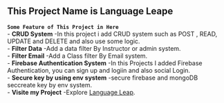 
## **This Project Name is Language Leape**




**`Some Feature of This Project in Here`**
<br/>
    - **CRUD System** -In this project i add CRUD system such as POST , READ, UPDATE and DELETE and also use some logic. 
    <br/>
    - **Filter Data** -Add a data filter By  Instructor or admin system. 
    <br/>
    - **Filter Email** -Add a Class filter By Email system. 
    <br/>
    - **Firebase Authentication System** -In this Projects I added Firebase Authentication, you can sign up and logiin and also social Login. 
    <br/>
    - **Secure key by using env system** -secure firebase and mongoDB seccreate key by env system. 
    <br/>
    - **Visite my Project** -Explore [Language Leap](https://language-leap-3f888.web.app). 

    

    

    
   